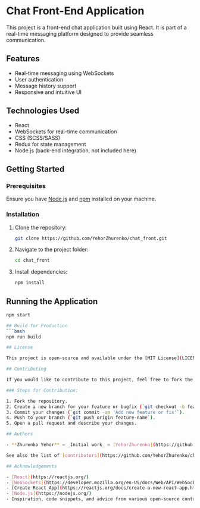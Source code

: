 # Chat Front-End Application

This project is a front-end chat application built using React. It is part of a real-time messaging platform designed to provide seamless communication.

## Features

- Real-time messaging using WebSockets
- User authentication
- Message history support
- Responsive and intuitive UI

## Technologies Used

- React
- WebSockets for real-time communication
- CSS (SCSS/SASS)
- Redux for state management
- Node.js (back-end integration, not included here)

## Getting Started

### Prerequisites

Ensure you have [Node.js](https://nodejs.org/) and [npm](https://www.npmjs.com/) installed on your machine.

### Installation

1. Clone the repository:
   ```bash
   git clone https://github.com/YehorZhurenko/chat_front.git

2. Navigate to the project folder:
   ```bash
   cd chat_front

3. Install dependencies:
   ```bash
   npm install

## Running the Application
   ```bash
   npm start

## Build for Production
   ```bash
  npm run build

## License

This project is open-source and available under the [MIT License](LICENSE).

## Contributing

If you would like to contribute to this project, feel free to fork the repository and submit a pull request with your improvements. 

### Steps for Contribution:

1. Fork the repository.
2. Create a new branch for your feature or bugfix (`git checkout -b feature-name`).
3. Commit your changes (`git commit -am 'Add new feature or fix'`).
4. Push to your branch (`git push origin feature-name`).
5. Open a pull request and describe your changes.

## Authors

- **Zhurenko Yehor** – _Initial work_ – [YehorZhurenko](https://github.com/YehorZhurenko)

See also the list of [contributors](https://github.com/YehorZhurenko/chat_front/graphs/contributors) who participated in this project.

## Acknowledgements

- [React](https://reactjs.org/)
- [WebSockets](https://developer.mozilla.org/en-US/docs/Web/API/WebSockets_API)
- [Create React App](https://reactjs.org/docs/create-a-new-react-app.html)
- [Node.js](https://nodejs.org/)
- Inspiration, code snippets, and advice from various open-source contributors.
   



